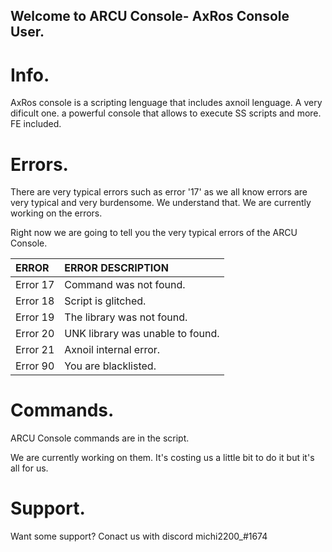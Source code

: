 ## Welcome to ARCU Console- AxRos Console User.

# Info.

AxRos console is a scripting lenguage that includes axnoil lenguage. A very dificult one.
a powerful console that allows to execute SS scripts and more. FE included.


# Errors.

There are very typical errors such as error '17' as we all know errors are very typical and very burdensome. 
We understand that. We are currently working on the errors.

Right now we are going to tell you the very typical errors of the ARCU Console.


|ERROR|ERROR DESCRIPTION|
|:----------|:----------|
|Error 17|Command was not found.|
|Error 18|Script is glitched.|
|Error 19|The library was not found.|
|Error 20|UNK library was unable to found.|
|Error 21|Axnoil internal error.|
|Error 90|You are blacklisted.|

# Commands.

ARCU Console commands are in the script.

We are currently working on them. It's costing us a little bit to do it but it's all for us.

# Support.

Want some support? Conact us with discord michi2200_#1674
